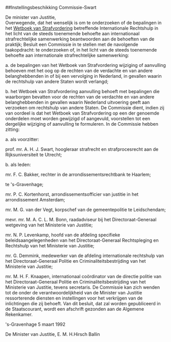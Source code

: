 <meta http-equiv='Content-Type' content='text/html; charset=utf-8' />

##Instellingsbeschikking Commissie-Swart

De minister van Justitie,  
Overwegende, dat het wenselijk is om te onderzoeken of de bepalingen in het [Wetboek van Strafvordering](../../../../wet/wet/van/15/januari/1921/BWBR0001903/README.md) betreffende Internationale Rechtshulp in het licht van de steeds toenemende behoefte aan internationaal strafrechtelijke samenwerking beantwoorden aan de behoeften van de praktijk;
Besluit een Commissie in te stellen met de navolgende taakopdracht:     te onderzoeken of, in het licht van de steeds toenemende behoefte aan internationale strafrechtelijke samenwerking: 

a. de bepalingen van het Wetboek van Strafvordering wijziging of aanvulling behoeven met het oog op de rechten van de verdachte en van andere belanghebbenden in of bij een vervolging in Nederland, in gevallen waarin de rechtshulp van andere Staten wordt verlangd;  

b. het Wetboek van Strafvordering aanvulling behoeft met bepalingen die waarborgen bevatten voor de rechten van de verdachte en van andere belanghebbenden in gevallen waarin Nederland uitvoering geeft aan verzoeken om rechtshulp van andere Staten.   De Commissie dient, indien zij van oordeel is dat het Wetboek van Strafvordering op een der genoemde onderdelen moet worden gewijzigd of aangevuld, voorstellen tot een dergelijke wijziging of aanvulling te formuleren. In de Commissie hebben zitting: 

a. als voorzitter: 

prof. mr. A. H. J. Swart, hoogleraar strafrecht en strafprocesrecht aan de Rijksuniversiteit te Utrecht;    

b. als leden: 

mr. F. C. Bakker, rechter in de arrondissementsrechtbank te Haarlem;  

te 's-Gravenhage;  

mr. P. C. Kortenhorst, arrondissementsofficier van justitie in het arrondissement Amsterdam;  

mr. M. G. van der Vegt, korpschef van de gemeentepolitie te Leidschendam;  

mevr. mr. M. A. C. L. M. Bonn, raadadviseur bij het Directoraat-Generaal wetgeving van het Ministerie van Justitie;  

mr. N. P. Levenkamp, hoofd van de afdeling specifieke beleidsaangelegenheden van het Directoraat-Generaal Rechtspleging en Rechtshulp van het Ministerie van Justitie;  

mr. G. Demmink, medewerker van de afdeling internationale rechtshulp van het Directoraat-Generaal Politie en Criminaliteitsbestrijding van het Ministerie van Justitie;  

mr. M. H. F. Knaapen, internationaal coördinator van de directie politie van het Directoraat-Generaal Politie en Criminaliteitsbestrijding van het Ministerie van Justitie, tevens secretaris.   De Commissie kan zich wenden tot de onder de verantwoordelijkheid van de Minister van Justitie ressorterende diensten en instellingen voor het verkrijgen van de inlichtingen die zij behoeft. Van dit besluit, dat zal worden gepubliceerd in de Staatscourant, wordt een afschrift gezonden aan de Algemene Rekenkamer.       

's-Gravenhage 
5 maart 1992    

De 
Minister van Justitie, 
E. M. H.Hirsch Ballin    
